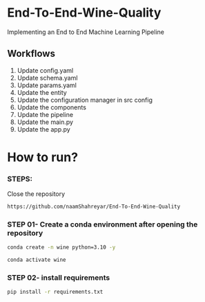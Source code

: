 # End-To-End-Wine-Quality
Implementing an End to End Machine Learning Pipeline

## Workflows

1.   Update config.yaml
2.   Update schema.yaml
3.   Update params.yaml
4.   Update the entity
5.   Update the configuration manager in src config
6.   Update the components
7.   Update the pipeline
8.   Update the main.py
9.   Update the app.py


# How to run?

### STEPS:

Close the repository

```bash
https://github.com/naamShahreyar/End-To-End-Wine-Quality
```

### STEP 01- Create a conda environment after opening the repository

```bash
conda create -n wine python=3.10 -y
```

```bash
conda activate wine
```

### STEP 02- install requirements
```bash
pip install -r requirements.txt
```